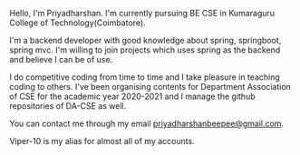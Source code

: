 
Hello, I'm Priyadharshan. I'm currently pursuing BE CSE in Kumaraguru College of Technology(Coimbatore). 

I'm a backend developer with good knowledge about spring, springboot, spring mvc. I'm willing to join projects which uses spring as the backend and believe I can be of use. 

I do competitive coding from time to time and I take pleasure in teaching coding to others. 
I've been organising contents for Department Association of CSE for the academic year 2020-2021 and I manage the github repositories of DA-CSE as well. 

You can contact me through my email priyadharshanbeepee@gmail.com. 

Viper-10 is my alias for almost all of my accounts. 

<!---
Viper-10/Viper-10 is a ✨ special ✨ repository because its `README.md` (this file) appears on your GitHub profile.
You can click the Preview link to take a look at your changes.
--->
